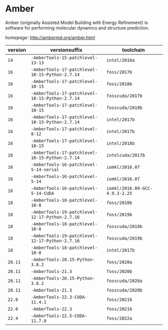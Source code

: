 # Amber

Amber (originally Assisted Model Building with Energy  Refinement) is software for performing molecular dynamics and structure  prediction.

*homepage*: <http://ambermd.org/amber.html>

version | versionsuffix | toolchain
--------|---------------|----------
``14`` | ``-AmberTools-15-patchlevel-13-13`` | ``intel/2016a``
``16`` | ``-AmberTools-17-patchlevel-10-15-Python-2.7.14`` | ``foss/2017b``
``16`` | ``-AmberTools-17-patchlevel-10-15`` | ``foss/2018b``
``16`` | ``-AmberTools-17-patchlevel-10-15-Python-2.7.14`` | ``fosscuda/2017b``
``16`` | ``-AmberTools-17-patchlevel-10-15`` | ``fosscuda/2018b``
``16`` | ``-AmberTools-17-patchlevel-10-15-Python-2.7.14`` | ``intel/2017b``
``16`` | ``-AmberTools-17-patchlevel-8-12`` | ``intel/2017b``
``16`` | ``-AmberTools-17-patchlevel-10-15`` | ``intel/2018b``
``16`` | ``-AmberTools-17-patchlevel-10-15-Python-2.7.14`` | ``intelcuda/2017b``
``16`` | ``-AmberTools-16-patchlevel-5-14-serial`` | ``iomkl/2016.07``
``16`` | ``-AmberTools-16-patchlevel-5-14`` | ``iomkl/2016.07``
``16`` | ``-AmberTools-16-patchlevel-5-14-CUDA`` | ``iomkl/2016.09-GCC-4.9.3-2.25``
``18`` | ``-AmberTools-18-patchlevel-10-8`` | ``foss/2018b``
``18`` | ``-AmberTools-19-patchlevel-12-17-Python-2.7.16`` | ``foss/2019b``
``18`` | ``-AmberTools-18-patchlevel-10-8`` | ``fosscuda/2018b``
``18`` | ``-AmberTools-19-patchlevel-12-17-Python-2.7.16`` | ``fosscuda/2019b``
``18`` | ``-AmberTools-18-patchlevel-10-8`` | ``intel/2017b``
``20.11`` | ``-AmberTools-20.15-Python-3.8.2`` | ``foss/2020a``
``20.11`` | ``-AmberTools-21.3`` | ``foss/2020b``
``20.11`` | ``-AmberTools-20.15-Python-3.8.2`` | ``fosscuda/2020a``
``20.11`` | ``-AmberTools-21.3`` | ``fosscuda/2020b``
``22.0`` | ``-AmberTools-22.3-CUDA-11.4.1`` | ``foss/2021b``
``22.0`` | ``-AmberTools-22.3`` | ``foss/2021b``
``22.4`` | ``-AmberTools-22.5-CUDA-11.7.0`` | ``foss/2022a``
